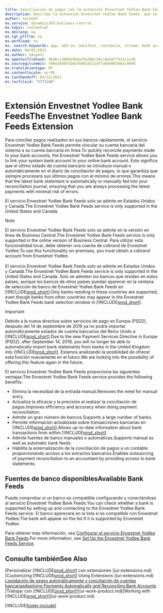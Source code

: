 ```yaml
---
title: Conciliación de pagos con la extensión Envestnet Yodlee Bank Feeds
description: Describe la extensión Envestnet Yodlee Bank Feeds, que se vincula a las cuentas bancarias para que pueda conciliar pagos rápidamente.
author: SorenGP
ms.service: dynamics365-business-central
ms.topic: conceptual
ms.devlang: na
ms.tgt_pltfrm: na
ms.workload: na
ms. search.keywords: app, add-in, manifest, customize, stream, bank account link
ms.date: 04/01/2021
ms.author: edupont
ms.openlocfilehash: 9bdbcc208429bba15e30bc56cc8a4477312c1cdd
ms.sourcegitcommit: 766e2840fd16efb901d211d7fa64d96766ac99d9
ms.translationtype: HT
ms.contentlocale: es-MX
ms.lasthandoff: 03/31/2021
ms.locfileid: "5771246"
---
```

# <a name="the-envestnet-yodlee-bank-feeds-extension"></a><span data-ttu-id="07620-103">Extensión Envestnet Yodlee Bank Feeds</span><span class="sxs-lookup"><span data-stu-id="07620-103">The Envestnet Yodlee Bank Feeds Extension</span></span>

<span data-ttu-id="07620-104">Para conciliar pagos realizados en sus bancos rápidamente, el servicio Envestnet Yodlee Bank Feeds permite vincular su cuenta bancaria del sistema a su cuenta bancaria en línea.</span><span class="sxs-lookup"><span data-stu-id="07620-104">To quickly reconcile payments made to your bank accounts, the Envestnet Yodlee Bank Feeds service allows you to link your system bank account to your online bank account.</span></span> <span data-ttu-id="07620-105">Esto significa que el último estado de cuenta bancario se introduce manual o automáticamente en el diario de conciliación de pagos, lo que garantiza que siempre procesará sus últimos pagos con el mínimo de errores.</span><span class="sxs-lookup"><span data-stu-id="07620-105">This means that the latest bank statement is automatically or manually fed into your reconciliation journal, ensuring that you are always processing the latest payments with minimal risk of errors.</span></span>

<span data-ttu-id="07620-106">El servicio Envestnet Yodlee Bank Feeds solo se admite en Estados Unidos y Canadá.</span><span class="sxs-lookup"><span data-stu-id="07620-106">The Envestnet Yodlee Bank Feeds service is only supported in the United States and Canada.</span></span>

> [!NOTE]
> <span data-ttu-id="07620-107">El servicio Envestnet Yodlee Bank Feeds solo se admite en la versión en línea de Business Central.</span><span class="sxs-lookup"><span data-stu-id="07620-107">The Envestnet Yodlee Bank Feeds service is only supported in the online version of Business Central.</span></span> <span data-ttu-id="07620-108">Para utilizar esta funcionalidad local, debe obtener una cuenta de cobrand de Envestnet Yodlee.</span><span class="sxs-lookup"><span data-stu-id="07620-108">To use this functionality on-premises, you must obtain a cobrand account from Envestnet Yodlee.</span></span><br /><br />
> <span data-ttu-id="07620-109">El servicio Envestnet Yodlee Bank Feeds solo se admite en Estados Unidos y Canadá.</span><span class="sxs-lookup"><span data-stu-id="07620-109">The Envestnet Yodlee Bank Feeds service is only supported in the United States and Canada.</span></span>
> <span data-ttu-id="07620-110">Solo se admiten los bancos que residan en estos países, aunque los bancos de otros países puedan aparecer en la ventana de selección de banco de Envestnet Yodlee Bank Feeds en [!INCLUDE[prod_short](includes/prod_short.md)].</span><span class="sxs-lookup"><span data-stu-id="07620-110">Only banks residing in these countries are supported, even though banks from other countries may appear in the Envestnet Yodlee Bank Feeds bank selection window in [!INCLUDE[prod_short](includes/prod_short.md)].</span></span>

> [!IMPORTANT]
> <span data-ttu-id="07620-111">Debido a la nueva directiva sobre servicios de pago en Europa (PSD2), después del 14 de septiembre de 2019 ya no podrá importar automáticamente estados de cuenta bancarios del Reino Unido a [!INCLUDE[prod_short](includes/prod_short.md)].</span><span class="sxs-lookup"><span data-stu-id="07620-111">Due to the new Payment Services Directive in Europe (PSD2), after September 14, 2019, you will no longer be able to automatically import bank statements from banks in the United Kingdom into [!INCLUDE[prod_short](includes/prod_short.md)].</span></span> <span data-ttu-id="07620-112">Estamos analizando la posibilidad de ofrecer esta función nuevamente en el futuro.</span><span class="sxs-lookup"><span data-stu-id="07620-112">We are looking into the possibility of offering this feature again in the future.</span></span>

<span data-ttu-id="07620-113">El servicio Envestnet Yodlee Bank Feeds proporciona las siguientes ventajas:</span><span class="sxs-lookup"><span data-stu-id="07620-113">The Envestnet Yodlee Bank Feeds service provides the following benefits:</span></span>

* <span data-ttu-id="07620-114">Elimina la necesidad de la entrada manual.</span><span class="sxs-lookup"><span data-stu-id="07620-114">Removes the need for manual entry.</span></span>
* <span data-ttu-id="07620-115">Actualiza la eficacia y la precisión al realizar la conciliación de pagos.</span><span class="sxs-lookup"><span data-stu-id="07620-115">Improves efficiency and accuracy when doing payment reconciliation.</span></span>
* <span data-ttu-id="07620-116">Admite un gran número de bancos.</span><span class="sxs-lookup"><span data-stu-id="07620-116">Supports a large number of banks.</span></span>
* <span data-ttu-id="07620-117">Permite información actualizada sobre transacciones bancarias en [!INCLUDE[prod_short](includes/prod_short.md)].</span><span class="sxs-lookup"><span data-stu-id="07620-117">Allows up-to-date information about bank transactions from within [!INCLUDE[prod_short](includes/prod_short.md)].</span></span>
* <span data-ttu-id="07620-118">Admite fuentes de banco manuales o automáticas.</span><span class="sxs-lookup"><span data-stu-id="07620-118">Supports manual as well as automatic bank feeds.</span></span>
* <span data-ttu-id="07620-119">Habilita la externalización de la conciliación de pagos a un contable proporcionando acceso a los extractos bancarios.</span><span class="sxs-lookup"><span data-stu-id="07620-119">Enables outsourcing of payment reconciliation to an accountant by providing access to bank statements.</span></span>

## <a name="available-bank-feeds"></a><span data-ttu-id="07620-120">Fuentes de banco disponibles</span><span class="sxs-lookup"><span data-stu-id="07620-120">Available Bank Feeds</span></span>
<span data-ttu-id="07620-121">Puede comprobar si un banco es compatible configurando y conectándose al servicio Envestnet Yodlee Bank Feeds.</span><span class="sxs-lookup"><span data-stu-id="07620-121">You can check whether a bank is supported by setting up and connecting to the Envestnet Yodlee Bank Feeds service.</span></span> <span data-ttu-id="07620-122">El banco aparecerá en la lista si es compatible con Envestnet Yodlee.</span><span class="sxs-lookup"><span data-stu-id="07620-122">The bank will appear on the list if it is supported by Envestnet Yodlee.</span></span>

<span data-ttu-id="07620-123">Para obtener más información, vea [Configurar el servicio Envestnet Yodlee Bank Feeds](bank-how-setup-bank-statement-service.md).</span><span class="sxs-lookup"><span data-stu-id="07620-123">For more information, see [Set Up the Envestnet Yodlee Bank Feeds Service](bank-how-setup-bank-statement-service.md).</span></span>

## <a name="see-also"></a><span data-ttu-id="07620-124">Consulte también</span><span class="sxs-lookup"><span data-stu-id="07620-124">See Also</span></span>
<span data-ttu-id="07620-125">[Personalizar [!INCLUDE[prod_short](includes/prod_short.md)] con extensiones ](ui-extensions.md)  </span><span class="sxs-lookup"><span data-stu-id="07620-125">[Customizing [!INCLUDE[prod_short](includes/prod_short.md)] Using Extensions ](ui-extensions.md)  </span></span>  
[<span data-ttu-id="07620-126">Liquidación de pagos automáticamente y conciliación de cuentas bancarias</span><span class="sxs-lookup"><span data-stu-id="07620-126">Applying Payments Automatically and Reconciling Bank Accounts</span></span>](receivables-apply-payments-auto-reconcile-bank-accounts.md)  
<span data-ttu-id="07620-127">[Trabajar con [!INCLUDE[prod_short](includes/prod_short.md)]](ui-work-product.md)</span><span class="sxs-lookup"><span data-stu-id="07620-127">[Working with [!INCLUDE[prod_short](includes/prod_short.md)]](ui-work-product.md)</span></span>


[!INCLUDE[footer-include](includes/footer-banner.md)]